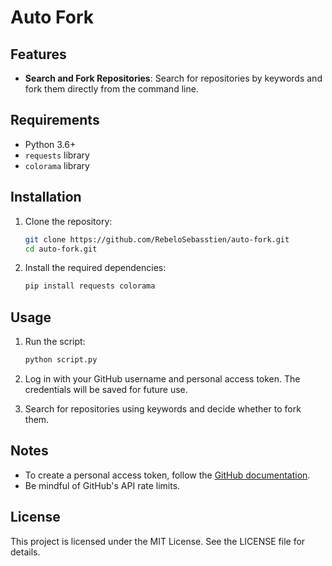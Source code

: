 # Auto Fork

## Features
- **Search and Fork Repositories**: Search for repositories by keywords and fork them directly from the command line.

## Requirements
- Python 3.6+
- `requests` library
- `colorama` library

## Installation
1. Clone the repository:

    ```bash
    git clone https://github.com/RebeloSebasstien/auto-fork.git
    cd auto-fork.git
    ```

2. Install the required dependencies:

    ```bash
    pip install requests colorama
    ```

## Usage
1. Run the script:

    ```bash
    python script.py
    ```

2. Log in with your GitHub username and personal access token. The credentials will be saved for future use.
3. Search for repositories using keywords and decide whether to fork them.

## Notes
- To create a personal access token, follow the [GitHub documentation](https://docs.github.com/en/github/authenticating-to-github/creating-a-personal-access-token).
- Be mindful of GitHub's API rate limits.

## License
This project is licensed under the MIT License. See the LICENSE file for details.

